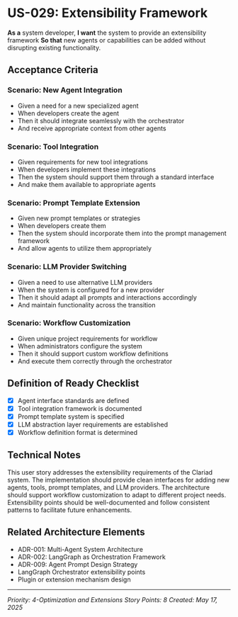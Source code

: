 # US-029: Extensibility Framework

**As a** system developer,
**I want** the system to provide an extensibility framework
**So that** new agents or capabilities can be added without disrupting existing functionality.

## Acceptance Criteria

### Scenario: New Agent Integration
- Given a need for a new specialized agent
- When developers create the agent
- Then it should integrate seamlessly with the orchestrator
- And receive appropriate context from other agents

### Scenario: Tool Integration
- Given requirements for new tool integrations
- When developers implement these integrations
- Then the system should support them through a standard interface
- And make them available to appropriate agents

### Scenario: Prompt Template Extension
- Given new prompt templates or strategies
- When developers create them
- Then the system should incorporate them into the prompt management framework
- And allow agents to utilize them appropriately

### Scenario: LLM Provider Switching
- Given a need to use alternative LLM providers
- When the system is configured for a new provider
- Then it should adapt all prompts and interactions accordingly
- And maintain functionality across the transition

### Scenario: Workflow Customization
- Given unique project requirements for workflow
- When administrators configure the system
- Then it should support custom workflow definitions
- And execute them correctly through the orchestrator

## Definition of Ready Checklist

- [x] Agent interface standards are defined
- [x] Tool integration framework is documented
- [x] Prompt template system is specified
- [x] LLM abstraction layer requirements are established
- [x] Workflow definition format is determined

## Technical Notes

This user story addresses the extensibility requirements of the Clariad system. The implementation should provide clean interfaces for adding new agents, tools, prompt templates, and LLM providers. The architecture should support workflow customization to adapt to different project needs. Extensibility points should be well-documented and follow consistent patterns to facilitate future enhancements.

## Related Architecture Elements

- ADR-001: Multi-Agent System Architecture
- ADR-002: LangGraph as Orchestration Framework
- ADR-009: Agent Prompt Design Strategy
- LangGraph Orchestrator extensibility points
- Plugin or extension mechanism design

---

*Priority: 4-Optimization and Extensions*
*Story Points: 8*
*Created: May 17, 2025*
